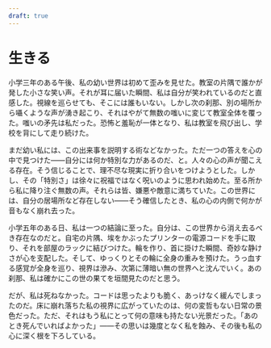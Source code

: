 ```yaml
---
draft: true
---
```


# 生きる

小学三年のある午後、私の幼い世界は初めて歪みを見せた。教室の片隅で誰かが発した小さな笑い声。それが耳に届いた瞬間、私は自分が笑われているのだと直感した。視線を巡らせても、そこには誰もいない。しかし次の刹那、別の場所から囁くような声が湧き起こり、それはやがて無数の嗤いに変じて教室全体を覆った。嗤いの矛先は私だった。恐怖と羞恥が一体となり、私は教室を飛び出し、学校を背にして走り続けた。

まだ幼い私には、この出来事を説明する術などなかった。ただ一つの答えを心の中で見つけた――自分には何か特別な力があるのだ、と。人々の心の声が聞こえる存在。そう信じることで、理不尽な現実に折り合いをつけようとした。しかし、その「特別さ」は徐々に祝福ではなく呪いのように思われ始めた。至る所から私に降り注ぐ無数の声。それらは皆、嫌悪や敵意に満ちていた。この世界には、自分の居場所など存在しない――そう確信したとき、私の心の内側で何かが音もなく崩れ去った。

小学五年のある日、私は一つの結論に至った。自分は、この世界から消え去るべき存在なのだと。自宅の片隅、埃をかぶったプリンターの電源コードを手に取り、それを部屋のラックに結びつけた。輪を作り、首に掛けた瞬間、奇妙な静けさが心を支配した。そして、ゆっくりとその輪に全身の重みを預けた。うっ血する感覚が全身を巡り、視界は滲み、次第に薄暗い無の世界へと沈んでいく。あの刹那、私は確かにこの世の果てを垣間見たのだと思う。

だが、私は死ねなかった。コードは思ったよりも脆く、あっけなく緩んでしまったのだ。床に崩れ落ちた私の視界に広がっていたのは、何の変哲もない日常の景色だった。ただ、それはもう私にとって何の意味も持たない光景だった。「あのとき死んでいればよかった」――その思いは幾度となく私を蝕み、その後も私の心に深く根を下ろしている。
